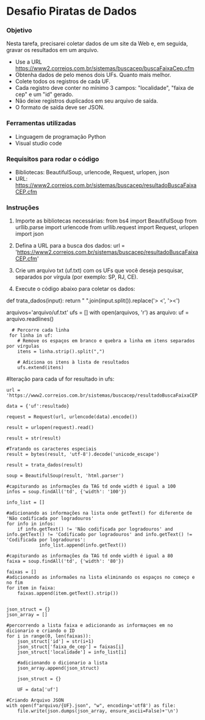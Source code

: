 # Desafio Piratas de Dados

### Objetivo
Nesta tarefa, precisarei coletar dados de um site da Web e, em seguida, gravar os resultados em um arquivo.

- Use a URL https://www2.correios.com.br/sistemas/buscacep/buscaFaixaCep.cfm
- Obtenha dados de pelo menos dois UFs. Quanto mais melhor.
- Colete todos os registros de cada UF.
- Cada registro deve conter no mínimo 3 campos: "localidade", "faixa de cep" e um "id" gerado.
- Não deixe registros duplicados em seu arquivo de saída.
- O formato de saída deve ser JSON.

### Ferramentas utilizadas
- Linguagem de programação Python
- Visual studio code

### Requisitos para rodar o código
- Bibliotecas: BeautifulSoup, urlencode, Request, urlopen, json
- URL: https://www2.correios.com.br/sistemas/buscacep/resultadoBuscaFaixaCEP.cfm

### Instruções
1. Importe as bibliotecas necessárias:
from bs4 import BeautifulSoup
from urllib.parse import urlencode
from urllib.request import Request, urlopen
import json


2. Defina a URL para a busca dos dados:
url = 'https://www2.correios.com.br/sistemas/buscacep/resultadoBuscaFaixaCEP.cfm'

3. Crie um arquivo txt (uf.txt) com os UFs que você deseja pesquisar, separados por vírgula (por exemplo: SP, RJ, CE).

4. Execute o código abaixo para coletar os dados:

def trata_dados(input):
    return " ".join(input.split()).replace('> <', '><')

arquivos='arquivo/uf.txt'
ufs = []
with open(arquivos, 'r') as arquivo:
     uf = arquivo.readlines()

      # Percorre cada linha
     for linha in uf:
        # Remove os espaços em branco e quebra a linha em itens separados por vírgulas
        itens = linha.strip().split(",")
        
        # Adiciona os itens à lista de resultados
        ufs.extend(itens)

 #Iteração para cada uf
  for resultado in ufs:

    url = 'https://www2.correios.com.br/sistemas/buscacep/resultadoBuscaFaixaCEP.cfm'

    data = {'uf':resultado}

    request = Request(url, urlencode(data).encode())

    result = urlopen(request).read()

    result = str(result)
    
    #Tratando os caracteres especiais
    result = bytes(result, 'utf-8').decode('unicode_escape')
    
    result = trata_dados(result)
    
    soup = BeautifulSoup(result, 'html.parser')
        
    #capiturando as informações da TAG td onde width é igual a 100
    infos = soup.findAll('td', {'width': '100'})
    
    info_list = []
    
    #adicionando as informações na lista onde getText() for diferente de 'Não codificada por logradouros'
    for info in infos:
        if info.getText() != 'Não codificada por logradouros' and info.getText() != 'Codificado por logradouros' and info.getText() != 'Codificada por logradouros':
                info_list.append(info.getText())
    
    #capiturando as informações da TAG td onde width é igual a 80
    faixa = soup.findAll('td', {'width': '80'})
    
    faixas = []
    #adicionando as informaões na lista eliminando os espaços no começo e no fim 
    for item in faixa:
        faixas.append(item.getText().strip())
    
    
    json_struct = {}
    json_array = []
    
    #percorrendo a lista faixa e adicionando as informaçoes em no dicionario e criando o ID 
    for i in range(0, len(faixas)):
        json_struct['id'] = str(i+1)
        json_struct['faixa_de_cep'] = faixas[i]
        json_struct['localidade'] = info_list[i]
    
        #adicionando o dicionario a lista
        json_array.append(json_struct)
    
        json_struct = {}
    
        UF = data['uf']

    #Criando Arquivo JSON
    with open(f"arquivo/{UF}.json", "w", encoding='utf8') as file:
        file.write(json.dumps(json_array, ensure_ascii=False)+'\n')


